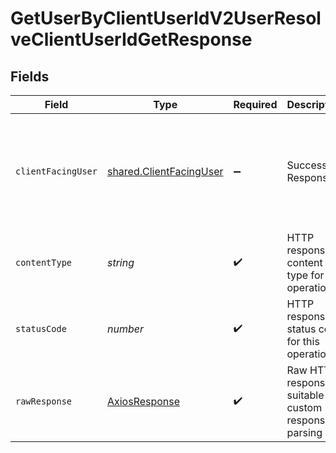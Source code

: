 # GetUserByClientUserIdV2UserResolveClientUserIdGetResponse


## Fields

| Field                                                                                                                                                                                                                                                                                                                                                                                                                                      | Type                                                                                                                                                                                                                                                                                                                                                                                                                                       | Required                                                                                                                                                                                                                                                                                                                                                                                                                                   | Description                                                                                                                                                                                                                                                                                                                                                                                                                                | Example                                                                                                                                                                                                                                                                                                                                                                                                                                    |
| ------------------------------------------------------------------------------------------------------------------------------------------------------------------------------------------------------------------------------------------------------------------------------------------------------------------------------------------------------------------------------------------------------------------------------------------ | ------------------------------------------------------------------------------------------------------------------------------------------------------------------------------------------------------------------------------------------------------------------------------------------------------------------------------------------------------------------------------------------------------------------------------------------ | ------------------------------------------------------------------------------------------------------------------------------------------------------------------------------------------------------------------------------------------------------------------------------------------------------------------------------------------------------------------------------------------------------------------------------------------ | ------------------------------------------------------------------------------------------------------------------------------------------------------------------------------------------------------------------------------------------------------------------------------------------------------------------------------------------------------------------------------------------------------------------------------------------ | ------------------------------------------------------------------------------------------------------------------------------------------------------------------------------------------------------------------------------------------------------------------------------------------------------------------------------------------------------------------------------------------------------------------------------------------ |
| `clientFacingUser`                                                                                                                                                                                                                                                                                                                                                                                                                         | [shared.ClientFacingUser](../../../sdk/models/shared/clientfacinguser.md)                                                                                                                                                                                                                                                                                                                                                                  | :heavy_minus_sign:                                                                                                                                                                                                                                                                                                                                                                                                                         | Successful Response                                                                                                                                                                                                                                                                                                                                                                                                                        | {"user_id":"51ca493b-5e93-4dec-94b8-49a419bdee10","team_id":"c281dd91-dc9c-4c0f-98d0-e9d26dd59dd6","client_user_id":"504ba17e-5c85-4029-bd7f-b2aed5ee7036","created_on":"2023-10-11T13:26:15+00:00","connected_sources":[{"source":{"name":"Oura","slug":"oura","logo":"logo_url"},"created_on":"2023-10-11T13:26:15+00:00"}],"fallback_time_zone":{"id":"Europe/London","source_slug":"manual","updated_at":"2023-10-11T13:26:15+00:00"}} |
| `contentType`                                                                                                                                                                                                                                                                                                                                                                                                                              | *string*                                                                                                                                                                                                                                                                                                                                                                                                                                   | :heavy_check_mark:                                                                                                                                                                                                                                                                                                                                                                                                                         | HTTP response content type for this operation                                                                                                                                                                                                                                                                                                                                                                                              |                                                                                                                                                                                                                                                                                                                                                                                                                                            |
| `statusCode`                                                                                                                                                                                                                                                                                                                                                                                                                               | *number*                                                                                                                                                                                                                                                                                                                                                                                                                                   | :heavy_check_mark:                                                                                                                                                                                                                                                                                                                                                                                                                         | HTTP response status code for this operation                                                                                                                                                                                                                                                                                                                                                                                               |                                                                                                                                                                                                                                                                                                                                                                                                                                            |
| `rawResponse`                                                                                                                                                                                                                                                                                                                                                                                                                              | [AxiosResponse](https://axios-http.com/docs/res_schema)                                                                                                                                                                                                                                                                                                                                                                                    | :heavy_check_mark:                                                                                                                                                                                                                                                                                                                                                                                                                         | Raw HTTP response; suitable for custom response parsing                                                                                                                                                                                                                                                                                                                                                                                    |                                                                                                                                                                                                                                                                                                                                                                                                                                            |